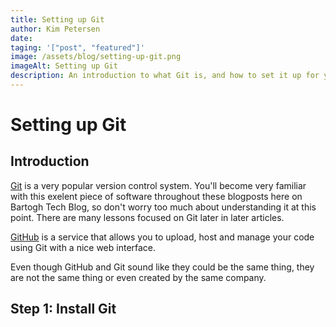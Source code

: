 ```yaml
---
title: Setting up Git
author: Kim Petersen
date: 
taging: '["post", "featured"]'
image: /assets/blog/setting-up-git.png
imageAlt: Setting up Git
description: An introduction to what Git is, and how to set it up for your personal use.
---
```

# Setting up Git

## Introduction

[Git](https://git-scm.com/) is a very popular version control system. You'll become very familiar with this exelent piece of software throughout these blogposts here on Bartogh Tech Blog, so don't worry too much about understanding it at this point. There are many lessons focused on Git later in later articles.

[GitHub](https://github.com/) is a service that allows you to upload, host and manage your code using Git with a nice web interface.

Even though GitHub and Git sound like they could be the same thing, they are not the same thing or even created by the same company.

## Step 1: Install Git


